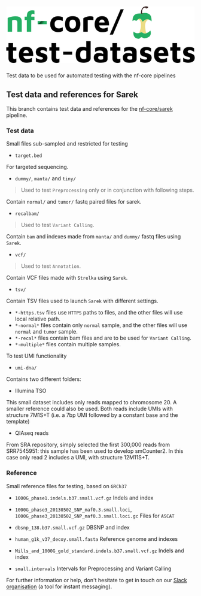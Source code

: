 # ![nfcore/test-datasets](docs/images/test-datasets_logo.png)

Test data to be used for automated testing with the nf-core pipelines

## Test data and references for Sarek

This branch contains test data and references for the [nf-core/sarek](https://github.com/nf-core/sarek) pipeline.

### Test data

Small files sub-sampled and restricted for testing

* `target.bed`

For targeted sequencing.

* `dummy/`, `manta/` and `tiny/`

> Used to test `Preprocessing` only or in conjunction with following steps.

Contain `normal/` and `tumor/` fastq paired files for sarek.

* `recalbam/`

> Used to test `Variant Calling`.

Contain `bam` and indexes made from `manta/` and `dummy/` fastq files using `Sarek`.

* `vcf/`

> Used to test `Annotation`.

Contain VCF files made with `Strelka` using `Sarek`.

* `tsv/`

Contain TSV files used to launch `Sarek` with different settings.

* `*-https.tsv` files use `HTTPS` paths to files, and the other files will use local relative path.
* `*-normal*` files contain only `normal` sample, and the other files will use `normal` and `tumor` sample.
* `*-recal*` files contain bam files and are to be used for `Variant Calling`.
* `*-multiple*` files contain multiple samples.


To test UMI functionality

* `umi-dna/`

Contains two different folders:

- Illumina TSO

This small dataset includes only reads mapped to chromosome 20. A smaller reference could also be used.
Both reads include UMIs with structure 7M1S+T (i.e. a 7bp UMI followed by a constant base and the template)

- QIAseq reads

From SRA repository, simply selected the first 300,000 reads from SRR7545951: this sample has been used to develop smCounter2.
In this case only read 2 includes a UMI, with structure 12M11S+T.

### Reference

Small reference files for testing, based on `GRCh37`

* `1000G_phase1.indels.b37.small.vcf.gz`
  Indels and index

* `1000G_phase3_20130502_SNP_maf0.3.small.loci`, `1000G_phase3_20130502_SNP_maf0.3.small.loci.gc`
  Files for `ASCAT`

* `dbsnp_138.b37.small.vcf.gz`
  DBSNP and index

* `human_g1k_v37_decoy.small.fasta`
  Reference genome and indexes

* `Mills_and_1000G_gold_standard.indels.b37.small.vcf.gz`
  Indels and index

* `small.intervals`
  Intervals for Preprocessing and Variant Calling

For further information or help, don't hesitate to get in touch on our [Slack organisation](https://nf-co.re/join/slack) (a tool for instant messaging).




